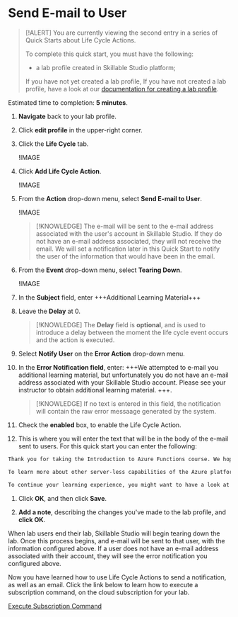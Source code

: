 # Send E-mail to User

> [!ALERT] You are currently viewing the second entry in a series of Quick Starts about Life Cycle Actions.
>
> To complete this quick start, you must have the following:
> * a lab profile created in Skillable Studio platform;
> 
> If you have not yet created a lab profile, If you have not created a lab profile, have a look at our [documentation for creating a lab profile](URL).

Estimated time to completion: **5 minutes**.

1. **Navigate** back to your lab profile.

1. Click **edit profile** in the upper-right corner.

1. Click the **Life Cycle** tab.

    !IMAGE[](\docs\lod\images\life-cycle-tab.png)

1. Click **Add Life Cycle Action**.

    !IMAGE[](\docs\lod\images\add-life-cycle-action.png)

1. From the **Action** drop-down menu, select **Send E-mail to User**.

    !IMAGE[](\docs\lod\image\send-notification-to-user.png)

    >[!KNOWLEDGE] The e-mail will be sent to the e-mail address associated with the user's account in Skillable Studio. If they do not have an e-mail address associated, they will not receive the email. We will set a notification later in this Quick Start to notify the user of the information that would have been in the email. 

1. From the **Event** drop-down menu, select **Tearing Down**.

    !IMAGE[](\docs\lod\images\built.png)

1. In the **Subject** field, enter +++Additional Learning Material+++

1. Leave the **Delay** at 0. 

    >[!KNOWLEDGE] The **Delay** field is **optional**, and is used to introduce a delay between the moment the life cycle event occurs and the action is executed. 

1. Select **Notify User** on the **Error Action** drop-down menu. 

1. In the **Error Notification field**, enter: +++We attempted to e-mail you additional learning material, but unfortunately you do not have an e-mail address associated with your Skillable Studio account. Please see your instructor to obtain additional learning material. +++.

    >[!KNOWLEDGE] If no text is entered in this field, the notification will contain the raw error messaage generated by the system. 

1. Check the **enabled** box, to enable the Life Cycle Action. 

1. This is where you will enter the text that will be in the body of the e-mail sent to users. For this quick start you can enter the following:

~~~Markdown
Thank you for taking the Introduction to Azure Functions course. We hope this helped you understand when you might want to use Azure Functions, and how you can get started using them.+++

To learn more about other server-less capabilities of the Azure platform, visit https://azure.microsoft.com/en-us/overview/serverless-computing/. 

To continue your learning experience, you might want to have a look at the Introduction to Azure Logic Apps course next
~~~

1. Click **OK**, and then click **Save**. 

1. **Add a note**, describing the changes you've made to the lab profile, and **click OK**.

When lab users end their lab, Skillable Studio will begin tearing down the lab. Once this process begins, and e-mail will be sent to that user, with the information configured above. If a user does not have an e-mail address associated with their account, they will see the error notification you configured above.

Now you have learned how to use Life Cycle Actions to send a notification, as well as an email. Click the link below to learn how to execute a subscription command, on the cloud subscription for your lab. 

[Execute Subscription Command](/lod/quick-starts/life-cycle-actions/subscription-command.md)
